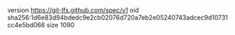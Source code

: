version https://git-lfs.github.com/spec/v1
oid sha256:1d6e83d94bdedc9e2cb02076d720a7eb2e05240743adcec9d10731cc4e5bd066
size 1090
